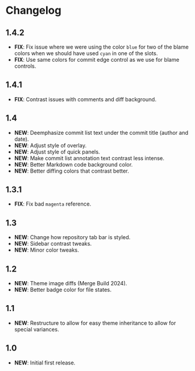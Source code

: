 # Changelog

## 1.4.2

- **FIX**: Fix issue where we were using the color `blue` for two of the blame colors when we should have used `cyan` in
  one of the slots.
- **FIX**: Use same colors for commit edge control as we use for blame controls.

## 1.4.1

- **FIX**: Contrast issues with comments and diff background.

## 1.4

- **NEW**: Deemphasize commit list text under the commit title (author and date).
- **NEW**: Adjust style of overlay.
- **NEW**: Adjust style of quick panels.
- **NEW**: Make commit list annotation text contrast less intense.
- **NEW**: Better Markdown code background color.
- **NEW**: Better diffing colors that contrast better.

## 1.3.1

- **FIX**: Fix bad `magenta` reference.

## 1.3

- **NEW**: Change how repository tab bar is styled.
- **NEW**: Sidebar contrast tweaks.
- **NEW**: Minor color tweaks.

## 1.2

- **NEW**: Theme image diffs (Merge Build 2024).
- **NEW**: Better badge color for file states.

## 1.1

- **NEW**: Restructure to allow for easy theme inheritance to allow for special variances.

## 1.0

- **NEW**: Initial first release.
